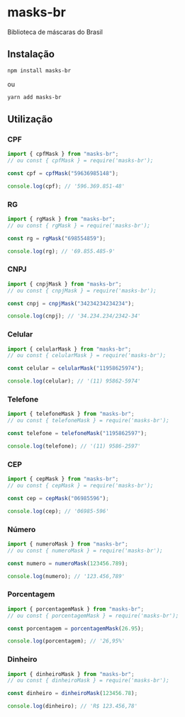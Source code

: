 # masks-br

Biblioteca de máscaras do Brasil

## Instalação

```bash
npm install masks-br
```

ou

```bash
yarn add masks-br
```

## Utilização

### CPF

```javascript
import { cpfMask } from "masks-br";
// ou const { cpfMask } = require('masks-br');

const cpf = cpfMask("59636985148");

console.log(cpf); // '596.369.851-48'
```

### RG

```javascript
import { rgMask } from "masks-br";
// ou const { rgMask } = require('masks-br');

const rg = rgMask("698554859");

console.log(rg); // '69.855.485-9'
```

### CNPJ

```javascript
import { cnpjMask } from "masks-br";
// ou const { cnpjMask } = require('masks-br');

const cnpj = cnpjMask("34234234234234");

console.log(cnpj); // '34.234.234/2342-34'
```

### Celular

```javascript
import { celularMask } from "masks-br";
// ou const { celularMask } = require('masks-br');

const celular = celularMask("11958625974");

console.log(celular); // '(11) 95862-5974'
```

### Telefone

```javascript
import { telefoneMask } from "masks-br";
// ou const { telefoneMask } = require('masks-br');

const telefone = telefoneMask("1195862597");

console.log(telefone); // '(11) 9586-2597'
```

### CEP

```javascript
import { cepMask } from "masks-br";
// ou const { cepMask } = require('masks-br');

const cep = cepMask("06985596");

console.log(cep); // '06985-596'
```

### Número

```javascript
import { numeroMask } from "masks-br";
// ou const { numeroMask } = require('masks-br');

const numero = numeroMask(123456.789);

console.log(numero); // '123.456,789'
```

### Porcentagem

```javascript
import { porcentagemMask } from "masks-br";
// ou const { porcentagemMask } = require('masks-br');

const porcentagem = porcentagemMask(26.95);

console.log(porcentagem); // '26,95%'
```

### Dinheiro

```javascript
import { dinheiroMask } from "masks-br";
// ou const { dinheiroMask } = require('masks-br');

const dinheiro = dinheiroMask(123456.78);

console.log(dinheiro); // 'R$ 123.456,78'
```
